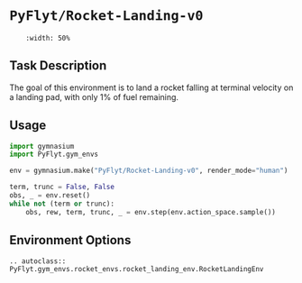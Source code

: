 # `PyFlyt/Rocket-Landing-v0`

```{figure} https://raw.githubusercontent.com/jjshoots/PyFlyt/master/readme_assets/rocket_landing.gif
    :width: 50%
```

## Task Description

The goal of this environment is to land a rocket falling at terminal velocity on a landing pad, with only 1% of fuel remaining.

## Usage

```python
import gymnasium
import PyFlyt.gym_envs

env = gymnasium.make("PyFlyt/Rocket-Landing-v0", render_mode="human")

term, trunc = False, False
obs, _ = env.reset()
while not (term or trunc):
    obs, rew, term, trunc, _ = env.step(env.action_space.sample())
```

## Environment Options

```{eval-rst}
.. autoclass:: PyFlyt.gym_envs.rocket_envs.rocket_landing_env.RocketLandingEnv
```
